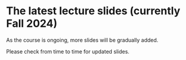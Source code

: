# The latest lecture slides (currently Fall 2024)
As the course is ongoing, more slides will be gradually added.

Please check from time to time for updated slides.
